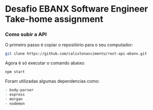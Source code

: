# Desafio EBANX Software Engineer Take-home assignment

### Como subir a API

O primeiro passo é copiar o repositório para o seu computador:
```zsh
git clone https://github.com/calixtonascimento/rest-api-ebanx.git
``````
Agora é só executar o comando abaixo:
```zsh
npm start
``````
Foram utilizadas algumas dependencias como:
```zsh
- body-parser
- express
- morgan
- nodemon
``````